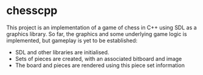 # chesscpp
This project is an implementation of a game of chess in C++ using SDL as a graphics library.
So far, the graphics and some underlying game logic is implemented, but gameplay is yet to be established:
  - SDL and other libraries are initialised.
  - Sets of pieces are created, with an associated bitboard and image
  - The board and pieces are rendered using this piece set information
